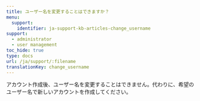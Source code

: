 ```yaml
---
title: ユーザー名を変更することはできますか？
menu:
  support:
    identifier: ja-support-kb-articles-change_username
support:
  - administrator
  - user management
toc_hide: true
type: docs
url: /ja/support/:filename
translationKey: change_username
---
```

アカウント作成後、ユーザー名を変更することはできません。代わりに、希望のユーザー名で新しいアカウントを作成してください。